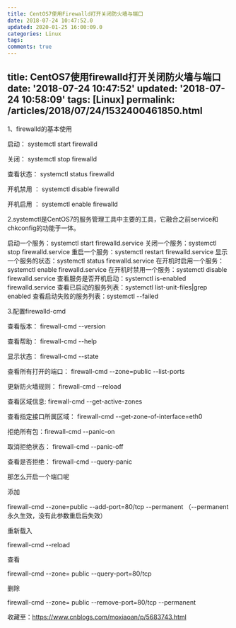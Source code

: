 ```yaml
---
title: CentOS7使用Firewalld打开关闭防火墙与端口
date: 2018-07-24 10:47:52.0
updated: 2020-01-25 16:00:09.0
categories: Linux
tags: 
comments: true
---
```


title: CentOS7使用firewalld打开关闭防火墙与端口
date: '2018-07-24 10:47:52'
updated: '2018-07-24 10:58:09'
tags: [Linux]
permalink: /articles/2018/07/24/1532400461850.html
---
1、firewalld的基本使用

启动： systemctl start firewalld

关闭： systemctl stop firewalld

查看状态： systemctl status firewalld 

开机禁用  ： systemctl disable firewalld

开机启用  ： systemctl enable firewalld

2.systemctl是CentOS7的服务管理工具中主要的工具，它融合之前service和chkconfig的功能于一体。

启动一个服务：systemctl start firewalld.service
关闭一个服务：systemctl stop firewalld.service
重启一个服务：systemctl restart firewalld.service
显示一个服务的状态：systemctl status firewalld.service
在开机时启用一个服务：systemctl enable firewalld.service
在开机时禁用一个服务：systemctl disable firewalld.service
查看服务是否开机启动：systemctl is-enabled firewalld.service
查看已启动的服务列表：systemctl list-unit-files|grep enabled
查看启动失败的服务列表：systemctl --failed

3.配置firewalld-cmd

查看版本： firewall-cmd --version

查看帮助： firewall-cmd --help

显示状态： firewall-cmd --state

查看所有打开的端口： firewall-cmd --zone=public --list-ports

更新防火墙规则： firewall-cmd --reload

查看区域信息:  firewall-cmd --get-active-zones

查看指定接口所属区域： firewall-cmd --get-zone-of-interface=eth0

拒绝所有包：firewall-cmd --panic-on

取消拒绝状态： firewall-cmd --panic-off

查看是否拒绝： firewall-cmd --query-panic

那怎么开启一个端口呢

添加

firewall-cmd --zone=public --add-port=80/tcp --permanent    （--permanent永久生效，没有此参数重启后失效）

重新载入

firewall-cmd --reload

查看

firewall-cmd --zone= public --query-port=80/tcp

删除

firewall-cmd --zone= public --remove-port=80/tcp --permanent

收藏至：https://www.cnblogs.com/moxiaoan/p/5683743.html